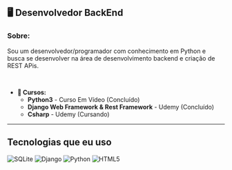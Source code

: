 ## **🖥️ Desenvolvedor BackEnd**  

### **Sobre:** 
 Sou um desenvolvedor/programador com conhecimento em Python e busca se desenvolver na área de desenvolvimento backend e criação de REST APis.

<br>

* **📕 Cursos:**  
    * **Python3** - Curso Em Vídeo (Concluído)
    * **Django Web Framework & Rest Framework** - Udemy (Concluído) 
    * **Csharp** - Udemy (Cursando)
---

## **Tecnologias que eu uso**
<div style="display: inline-block">
    <img src="https://img.shields.io/badge/sqlite-%2307405e.svg?style=for-the-badge&logo=sqlite&logoColor=white" alt="SQLite">
    <img src="https://img.shields.io/badge/django-%23092E20.svg?style=for-the-badge&logo=django&logoColor=white" alt="Django">
    <img src="https://img.shields.io/badge/python-3670A0?style=for-the-badge&logo=python&logoColor=ffdd54" alt="Python">
    <img src="https://img.shields.io/badge/html5-%23E34F26.svg?style=for-the-badge&logo=html5&logoColor=white" alt="HTML5">
</div>
